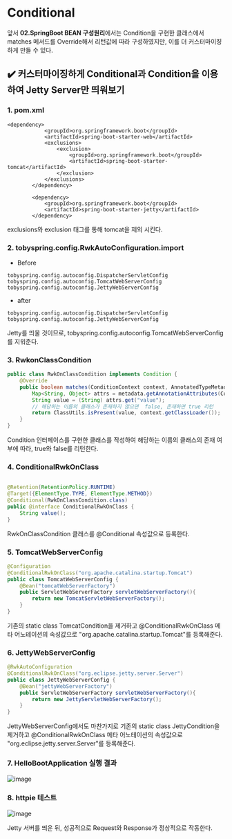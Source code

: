 # Conditional

앞서 **02.SpringBoot BEAN 구성원리**에서는 Condition을 구현한 클래스에서 matches 메서드를 Override해서 리턴값에 따라 구성하였지만, 이를 더 커스터마이징하게 만들 수 있다.

## **✔️ 커스터마이징하게 Conditional과 Condition을 이용하여 Jetty Server만 띄워보기**

### **1. pom.xml**

```
<dependency>
			<groupId>org.springframework.boot</groupId>
			<artifactId>spring-boot-starter-web</artifactId>
			<exclusions>
				<exclusion>
					<groupId>org.springframework.boot</groupId>
					<artifactId>spring-boot-starter-tomcat</artifactId>
				</exclusion>
			</exclusions>
		</dependency>

		<dependency>
			<groupId>org.springframework.boot</groupId>
			<artifactId>spring-boot-starter-jetty</artifactId>
		</dependency>
```

exclusions와 exclusion 태그를 통해 tomcat을 제외 시킨다.

### **2. tobyspring.config.RwkAutoConfiguration.import**

- Before

```
tobyspring.config.autoconfig.DispatcherServletConfig
tobyspring.config.autoconfig.TomcatWebServerConfig
tobyspring.config.autoconfig.JettyWebServerConfig
```

- after

```
tobyspring.config.autoconfig.DispatcherServletConfig
tobyspring.config.autoconfig.JettyWebServerConfig
```

Jetty를 띄울 것이므로, tobyspring.config.autoconfig.TomcatWebServerConfig를 지워준다.


### **3. RwkonClassCondition**

```java
public class RwkOnClassCondition implements Condition {
    @Override
    public boolean matches(ConditionContext context, AnnotatedTypeMetadata metadata) {
        Map<String, Object> attrs = metadata.getAnnotationAttributes(ConditionalRwkOnClass.class.getName());
        String value = (String) attrs.get("value");
        // 해당하는 이름의 클래스가 존재하지 않으면  false, 존재하면 true 리턴
        return ClassUtils.isPresent(value, context.getClassLoader());
    }
}
```

Condition 인터페이스를 구현한 클래스를 작성하여 해당하는 이름의 클래스의 존재 여부에 따라, true와 false를 리턴한다.

### **4. ConditionalRwkOnClass**

```java

@Retention(RetentionPolicy.RUNTIME)
@Target({ElementType.TYPE, ElementType.METHOD})
@Conditional(RwkOnClassCondition.class)
public @interface ConditionalRwkOnClass {
    String value();
}
```

RwkOnClassCondition 클래스를 @Conditional 속성값으로 등록한다.

### **5. TomcatWebServerConfig**

```java
@Configuration
@ConditionalRwkOnClass("org.apache.catalina.startup.Tomcat")
public class TomcatWebServerConfig {
    @Bean("tomcatWebServerFactory")
    public ServletWebServerFactory servletWebServerFactory(){
        return new TomcatServletWebServerFactory();
    }
}
```

기존의 static class TomcatCondition을 제거하고 @ConditionalRwkOnClass 메타 어노테이션의 속성값으로 "org.apache.catalina.startup.Tomcat"를 등록해준다.

### **6. JettyWebServerConfig**

```java
@RwkAutoConfiguration
@ConditionalRwkOnClass("org.eclipse.jetty.server.Server")
public class JettyWebServerConfig {
    @Bean("jettyWebServerFactory")
    public ServletWebServerFactory servletWebServerFactory(){
        return new JettyServletWebServerFactory();
    }
}
```
JettyWebServerConfig에서도 마찬가지로 기존의 static class JettyCondition을 제거하고
 @ConditionalRwkOnClass 메타 어노테이션의 속성값으로 "org.eclipse.jetty.server.Server"를 등록해준다. 


### **7. HelloBootApplication 실행 결과**

![image](https://user-images.githubusercontent.com/81727895/236860036-c88a3def-bcf0-4f9b-8467-d8ee6a35aab3.png)


### **8. httpie 테스트**

![image](https://user-images.githubusercontent.com/81727895/236860652-789897be-9101-40be-8a2a-c27bfc6794bc.png)

Jetty 서버를 띄운 뒤, 성공적으로 Request와 Response가 정상적으로 작동한다.